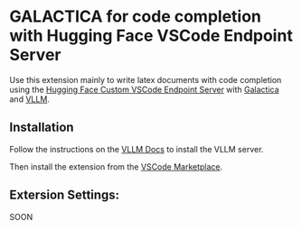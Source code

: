 # GALACTICA for code completion with Hugging Face VSCode Endpoint Server

Use this extension mainly to write latex documents with code completion using the [Hugging Face Custom VSCode Endpoint Server](https://github.com/huggingface/huggingface-vscode) with [Galactica](https://github.com/paperswithcode/galai) and [VLLM](https://github.com/vllm-project/vllm).

## Installation

Follow the instructions on the [VLLM Docs](https://vllm.readthedocs.io/en/latest/getting_started/installation.html) to install the VLLM server.

Then install the extension from the [VSCode Marketplace](https://marketplace.visualstudio.com/items?itemName=HuggingFace.huggingface-vscode).

## Extersion Settings:

SOON
